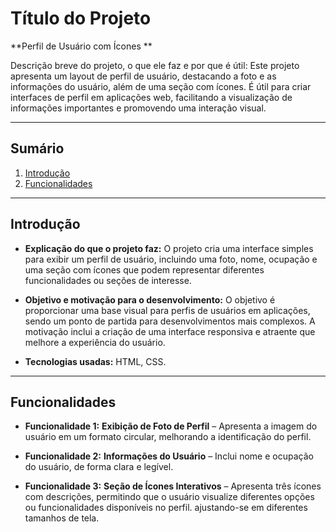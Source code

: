 # Título do Projeto
**Perfil de Usuário com Ícones **


Descrição breve do projeto, o que ele faz e por que é útil:
Este projeto apresenta um layout de perfil de usuário, destacando a foto e as informações do usuário, além de uma seção com ícones. É útil para criar interfaces de perfil em aplicações web, facilitando a visualização de informações importantes e promovendo uma interação visual.


---


## Sumário


1. [Introdução](#introdução)
2. [Funcionalidades](#funcionalidades)


---


## Introdução


- **Explicação do que o projeto faz:** O projeto cria uma interface simples para exibir um perfil de usuário, incluindo uma foto, nome, ocupação e uma seção com ícones que podem representar diferentes funcionalidades ou seções de interesse.
 
- **Objetivo e motivação para o desenvolvimento:** O objetivo é proporcionar uma base visual para perfis de usuários em aplicações, sendo um ponto de partida para desenvolvimentos mais complexos. A motivação inclui a criação de uma interface responsiva e atraente que melhore a experiência do usuário.


- **Tecnologias usadas:** HTML, CSS.


---


## Funcionalidades


- **Funcionalidade 1:** **Exibição de Foto de Perfil** – Apresenta a imagem do usuário em um formato circular, melhorando a  identificação do perfil.


- **Funcionalidade 2:** **Informações do Usuário** – Inclui nome e ocupação do usuário,  de forma clara e legível.


- **Funcionalidade 3:** **Seção de Ícones Interativos** – Apresenta três ícones com descrições, permitindo que o usuário visualize diferentes opções ou funcionalidades disponíveis no perfil. ajustando-se em diferentes tamanhos de tela.




